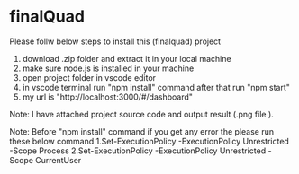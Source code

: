 # finalQuad

Please follw below steps to install this (finalquad) project
1. download .zip folder and extract it in your local machine
2. make sure node.js is installed in your machine
3. open project folder in vscode editor
4. in vscode terminal run "npm install" command after that run "npm start"
5. my url is "http://localhost:3000/#/dashboard"

Note:
I have attached project source code and output result (.png file ). 

Note: Before "npm install" command if you get any error the please run these below command
  1.Set-ExecutionPolicy -ExecutionPolicy Unrestricted -Scope Process
  2.Set-ExecutionPolicy -ExecutionPolicy Unrestricted -Scope CurrentUser
